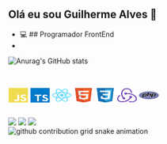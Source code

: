 ## Olá eu sou Guilherme Alves 👋

- 💻 ## Programador FrontEnd
- 


![Anurag's GitHub stats](https://github-readme-stats.vercel.app/api?username=Guilherme-Lima545&show_icons=true&theme=tokyonight)

##

<div style="display: inline_block"><br>
  <img align="center" alt=Guilherme-Js" height="30" width="40" src="https://raw.githubusercontent.com/devicons/devicon/master/icons/javascript/javascript-plain.svg">
  <img align="center" alt="Guilherme-Ts" height="30" width="40" src="https://raw.githubusercontent.com/devicons/devicon/master/icons/typescript/typescript-plain.svg">
  <img align="center" alt="Guilherme-React" height="30" width="40" src="https://raw.githubusercontent.com/devicons/devicon/master/icons/react/react-original.svg">
  <img align="center" alt="Guilherme-HTML" height="30" width="40" src="https://raw.githubusercontent.com/devicons/devicon/master/icons/html5/html5-original.svg">
  <img align="center" alt="Guilherme-CSS" height="30" width="40" src="https://raw.githubusercontent.com/devicons/devicon/master/icons/css3/css3-original.svg"> 
  <img align="center" alt="Guilherme-CSS" height="30" width="40" src="https://raw.githubusercontent.com/devicons/devicon/master/icons/redux/redux-original.svg"> 
<img align="center" alt="Guilherme-CSS" height="30" width="40" src="https://raw.githubusercontent.com/devicons/devicon/master/icons/php/php-original.svg"> 
</div>

##

<div> 
  <a href="https://www.instagram.com/class.gui/" target="_blank"><img src="https://img.shields.io/badge/-Instagram-%23E4405F?style=for-the-badge&logo=instagram&logoColor=white" target="_blank"></a>
  <a href = "guilhermealvescontato123@gmail.com"><img src="https://img.shields.io/badge/-Gmail-%23333?style=for-the-badge&logo=gmail&logoColor=white" target="_blank"></a>
  <a href="https://www.linkedin.com/in/guilherme-alves-de-lima-/" target="_blank"><img src="https://img.shields.io/badge/-LinkedIn-%230077B5?style=for-the-badge&logo=linkedin&logoColor=white" target="_blank"></a> 
</div>

<picture>
  <source media="(prefers-color-scheme: dark)" srcset="https://raw.githubusercontent.com/Guilherme-Lima545/Guilherme-Lima545/output/github-contribution-grid-snake-dark.svg">
  <source media="(prefers-color-scheme: light)" srcset="https://raw.githubusercontent.com/Guilherme-Lima545/Guilherme-Lima545/output/github-contribution-grid-snake.svg">
  <img alt="github contribution grid snake animation" src="https://raw.githubusercontent.com/Guilherme-Lima545/Guilherme-Lima545/output/github-contribution-grid-snake.svg">
</picture>
